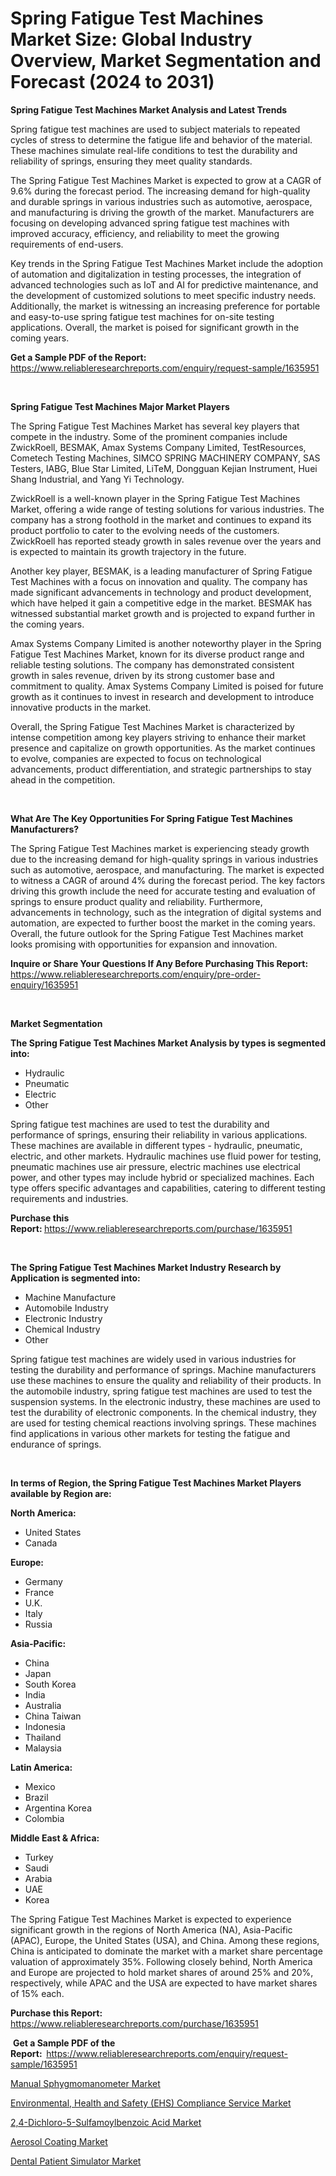 <p><h1>Spring Fatigue Test Machines Market Size: Global Industry Overview, Market Segmentation and Forecast (2024 to 2031)</h1></p><p><strong>Spring Fatigue Test Machines Market Analysis and Latest Trends</strong></p>
<p><p>Spring fatigue test machines are used to subject materials to repeated cycles of stress to determine the fatigue life and behavior of the material. These machines simulate real-life conditions to test the durability and reliability of springs, ensuring they meet quality standards.</p><p>The Spring Fatigue Test Machines Market is expected to grow at a CAGR of 9.6% during the forecast period. The increasing demand for high-quality and durable springs in various industries such as automotive, aerospace, and manufacturing is driving the growth of the market. Manufacturers are focusing on developing advanced spring fatigue test machines with improved accuracy, efficiency, and reliability to meet the growing requirements of end-users.</p><p>Key trends in the Spring Fatigue Test Machines Market include the adoption of automation and digitalization in testing processes, the integration of advanced technologies such as IoT and AI for predictive maintenance, and the development of customized solutions to meet specific industry needs. Additionally, the market is witnessing an increasing preference for portable and easy-to-use spring fatigue test machines for on-site testing applications. Overall, the market is poised for significant growth in the coming years.</p></p>
<p><strong>Get a Sample PDF of the Report:&nbsp;</strong> <a href="https://www.reliableresearchreports.com/enquiry/request-sample/1635951">https://www.reliableresearchreports.com/enquiry/request-sample/1635951</a></p>
<p>&nbsp;</p>
<p><strong>Spring Fatigue Test Machines Major Market Players</strong></p>
<p><p>The Spring Fatigue Test Machines Market has several key players that compete in the industry. Some of the prominent companies include ZwickRoell, BESMAK, Amax Systems Company Limited, TestResources, Cometech Testing Machines, SIMCO SPRING MACHINERY COMPANY, SAS Testers, IABG, Blue Star Limited, LiTeM, Dongguan Kejian Instrument, Huei Shang Industrial, and Yang Yi Technology.</p><p>ZwickRoell is a well-known player in the Spring Fatigue Test Machines Market, offering a wide range of testing solutions for various industries. The company has a strong foothold in the market and continues to expand its product portfolio to cater to the evolving needs of the customers. ZwickRoell has reported steady growth in sales revenue over the years and is expected to maintain its growth trajectory in the future.</p><p>Another key player, BESMAK, is a leading manufacturer of Spring Fatigue Test Machines with a focus on innovation and quality. The company has made significant advancements in technology and product development, which have helped it gain a competitive edge in the market. BESMAK has witnessed substantial market growth and is projected to expand further in the coming years.</p><p>Amax Systems Company Limited is another noteworthy player in the Spring Fatigue Test Machines Market, known for its diverse product range and reliable testing solutions. The company has demonstrated consistent growth in sales revenue, driven by its strong customer base and commitment to quality. Amax Systems Company Limited is poised for future growth as it continues to invest in research and development to introduce innovative products in the market.</p><p>Overall, the Spring Fatigue Test Machines Market is characterized by intense competition among key players striving to enhance their market presence and capitalize on growth opportunities. As the market continues to evolve, companies are expected to focus on technological advancements, product differentiation, and strategic partnerships to stay ahead in the competition.</p></p>
<p>&nbsp;</p>
<p><strong>What Are The Key Opportunities For Spring Fatigue Test Machines Manufacturers?</strong></p>
<p><p>The Spring Fatigue Test Machines market is experiencing steady growth due to the increasing demand for high-quality springs in various industries such as automotive, aerospace, and manufacturing. The market is expected to witness a CAGR of around 4% during the forecast period. The key factors driving this growth include the need for accurate testing and evaluation of springs to ensure product quality and reliability. Furthermore, advancements in technology, such as the integration of digital systems and automation, are expected to further boost the market in the coming years. Overall, the future outlook for the Spring Fatigue Test Machines market looks promising with opportunities for expansion and innovation.</p></p>
<p><strong>Inquire or Share Your Questions If Any Before Purchasing This Report:</strong> <a href="https://www.reliableresearchreports.com/enquiry/pre-order-enquiry/1635951">https://www.reliableresearchreports.com/enquiry/pre-order-enquiry/1635951</a></p>
<p>&nbsp;</p>
<p><strong>Market Segmentation</strong></p>
<p><strong>The Spring Fatigue Test Machines Market Analysis by types is segmented into:</strong></p>
<p><ul><li>Hydraulic</li><li>Pneumatic</li><li>Electric</li><li>Other</li></ul></p>
<p><p>Spring fatigue test machines are used to test the durability and performance of springs, ensuring their reliability in various applications. These machines are available in different types - hydraulic, pneumatic, electric, and other markets. Hydraulic machines use fluid power for testing, pneumatic machines use air pressure, electric machines use electrical power, and other types may include hybrid or specialized machines. Each type offers specific advantages and capabilities, catering to different testing requirements and industries.</p></p>
<p><strong>Purchase this Report:&nbsp;</strong><a href="https://www.reliableresearchreports.com/purchase/1635951">https://www.reliableresearchreports.com/purchase/1635951</a></p>
<p>&nbsp;</p>
<p><strong>The Spring Fatigue Test Machines Market Industry Research by Application is segmented into:</strong></p>
<p><ul><li>Machine Manufacture</li><li>Automobile Industry</li><li>Electronic Industry</li><li>Chemical Industry</li><li>Other</li></ul></p>
<p><p>Spring fatigue test machines are widely used in various industries for testing the durability and performance of springs. Machine manufacturers use these machines to ensure the quality and reliability of their products. In the automobile industry, spring fatigue test machines are used to test the suspension systems. In the electronic industry, these machines are used to test the durability of electronic components. In the chemical industry, they are used for testing chemical reactions involving springs. These machines find applications in various other markets for testing the fatigue and endurance of springs.</p></p>
<p>&nbsp;</p>
<p><strong>In terms of Region, the Spring Fatigue Test Machines Market Players available by Region are:</strong></p>
<p>
    <p> <strong> North America: </strong>
        <ul>
            <li>United States</li>
            <li>Canada</li>
        </ul>
        </p> 
    <p> <strong> Europe: </strong>
        <ul>
            <li>Germany</li>
            <li>France</li>
            <li>U.K.</li>
            <li>Italy</li>
            <li>Russia</li>
        </ul>
        </p> 
    <p> <strong> Asia-Pacific: </strong>
        <ul>
            <li>China</li>
            <li>Japan</li>
            <li>South Korea</li>
            <li>India</li>
            <li>Australia</li>
            <li>China Taiwan</li>
            <li>Indonesia</li>
            <li>Thailand</li>
            <li>Malaysia</li>
        </ul>
        </p> 
    <p> <strong> Latin America: </strong>
        <ul>
            <li>Mexico</li>
            <li>Brazil</li>
            <li>Argentina Korea</li>
            <li>Colombia</li>
        </ul>
        </p> 
    <p> <strong> Middle East & Africa: </strong>
        <ul>
            <li>Turkey</li>
            <li>Saudi</li>
            <li>Arabia</li>
            <li>UAE</li>
            <li>Korea</li>
        </ul>
    </p>
    </p>
<p><p>The Spring Fatigue Test Machines Market is expected to experience significant growth in the regions of North America (NA), Asia-Pacific (APAC), Europe, the United States (USA), and China. Among these regions, China is anticipated to dominate the market with a market share percentage valuation of approximately 35%. Following closely behind, North America and Europe are projected to hold market shares of around 25% and 20%, respectively, while APAC and the USA are expected to have market shares of 15% each.</p></p>
<p><strong>Purchase this Report: </strong><a href="https://www.reliableresearchreports.com/purchase/1635951">https://www.reliableresearchreports.com/purchase/1635951</a></p>
<p>&nbsp;<strong>Get a Sample PDF of the Report:&nbsp;&nbsp;</strong><a href="https://www.reliableresearchreports.com/enquiry/request-sample/1635951">https://www.reliableresearchreports.com/enquiry/request-sample/1635951</a></p>
<p><strong></strong></p>
<p><p><a href="https://medium.com/@briaabshire64/manual-sphygmomanometer-market-trends-forecast-and-competitive-analysis-to-2031-45aab941d0f4">Manual Sphygmomanometer Market</a></p><p><a href="https://github.com/kathiaseamanalvaradovlprc2h/Market-Research-Report-List-1/blob/main/environmental-health-and-safety-ehs-compliance-service-market.md">Environmental, Health and Safety (EHS) Compliance Service Market</a></p><p><a href="https://github.com/GroverBarry/Market-Research-Report-List-3/blob/main/24-dichloro-5-sulfamoylbenzoic-acid-market.md">2,4-Dichloro-5-Sulfamoylbenzoic Acid Market</a></p><p><a href="https://issuu.com/reportprime-2/docs/aerosol-coating-market-size-2030.pptx">Aerosol Coating Market</a></p><p><a href="https://medium.com/@briaabshire64/analyzing-dental-patient-simulator-market-global-industry-perspective-and-forecast-2024-to-2031-878cfcf9c603">Dental Patient Simulator Market</a></p></p>